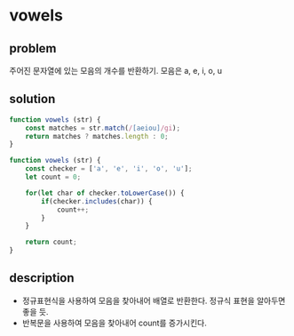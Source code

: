 # vowels

## problem

주어진 문자열에 있는 모음의 개수를 반환하기.
모음은 a, e, i, o, u

## solution

```javascript
function vowels (str) {
    const matches = str.match(/[aeiou]/gi);
    return matches ? matches.length : 0;
}
```

```javascript
function vowels (str) {
    const checker = ['a', 'e', 'i', 'o', 'u'];
    let count = 0;

    for(let char of checker.toLowerCase()) {
        if(checker.includes(char)) {
            count++;
        }
    }

    return count;
}
```

## description

- 정규표현식을 사용하여 모음을 찾아내어 배열로 반환한다. 정규식 표현을 알아두면 좋을 듯.
- 반복문을 사용하여 모음을 찾아내어 count를 증가시킨다.
